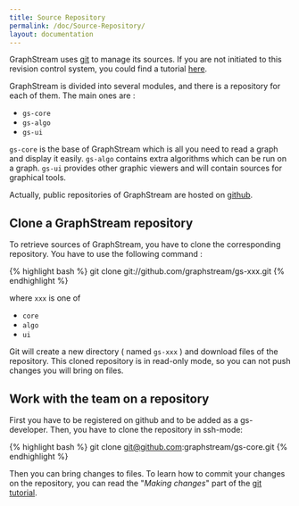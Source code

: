 ```yaml
---
title: Source Repository
permalink: /doc/Source-Repository/
layout: documentation
---
```


GraphStream uses [git](http://git-scm.com/) to manage its sources. If you are not initiated to this
revision control system, you could find a tutorial [here](http://www.kernel.org/pub/software/scm/git/docs/gittutorial.html).

GraphStream is divided into several modules, and there is a repository for each of them. The main ones are :

- ``gs-core``
- ``gs-algo``
- ``gs-ui``

``gs-core`` is the base of GraphStream which is all you need to read a graph
and display it easily. ``gs-algo`` contains extra algorithms which can be run
on a graph. ``gs-ui`` provides other graphic viewers and will contain sources for graphical tools.

Actually, public repositories of GraphStream are hosted on [github](https://www.github.com/graphstream/).


## Clone a GraphStream repository

To retrieve sources of GraphStream, you have to clone the corresponding repository.
You have to use the following command :

{% highlight bash %}
git clone git://github.com/graphstream/gs-xxx.git
{% endhighlight %}

where ``xxx`` is one of 

- ``core``
- ``algo``
- ``ui``

Git will create a new directory ( named ``gs-xxx`` ) and download files of the
repository. This cloned repository is in read-only mode, so you can not push changes
you will bring on files.


## Work with the team on a repository

First you have to be registered on github and to be added as a gs-developer.
Then, you have to clone the repository in ssh-mode:

{% highlight bash %}
git clone git@github.com:graphstream/gs-core.git
{% endhighlight %}

Then you can bring changes to files. To learn how to commit your changes on the repository, you can read the "*Making changes*" part of the [git tutorial](http://www.kernel.org/pub/software/scm/git/docs/gittutorial.html).

